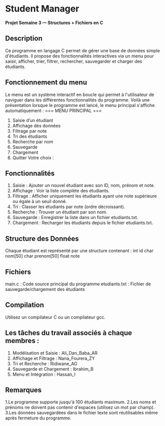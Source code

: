 # Student Manager

**Projet Semaine 3 — Structures + Fichiers en C**

## Description
Ce programme en langage C permet de gérer une base de données simple d'étudiants. Il propose des fonctionnalités interactives via un menu pour saisir, afficher, trier, filtrer, rechercher, sauvegarder et charger des étudiants.

## Fonctionnement du menu
Le menu est un système interactif en boucle qui permet à l'utilisateur de naviguer dans les différentes fonctionnalités du programme. Voilà une présentation lorsque le programme est lancé, le menu principal s'affiche automatiquement :
=== MENU PRINCIPAL ===
1. Saisie d’un étudiant
2. Affichage des données
3. Filtrage par note
4. Tri des étudiants
5. Recherche par nom
6. Sauvegarde
7. Chargement
0. Quitter
Votre choix :

## Fonctionnalités
1. Saisie : Ajouter un nouvel étudiant avec son ID, nom, prénom et note.
2. Affichage : Voir la liste complète des étudiants.
3. Filtrage : Afficher uniquement les étudiants ayant une note supérieure ou égale à un seuil donné.
4. Tri : Classer les étudiants par note (ordre décroissant).
5. Recherche : Trouver un étudiant par son nom.
6. Sauvegarde : Enregistrer la liste dans un fichier etudiants.txt.
7. Chargement : Recharger les étudiants depuis le fichier etudiants.txt.
   
## Structure des Données
Chaque étudiant est représenté par une structure contenant :
int id
char nom[50]
char prenom[50]
float note

## Fichiers
main.c : Code source principal du programme
etudiants.txt : Fichier de sauvegarde/chargement des étudiants

## Compilation
Utilisez un compilateur C ou un compilateur gcc.

## Les tâches du travail associés à chaque membres :
1. Modélisation et  Saisie : Ali_Dan_Baba_AR
2. Affichage et Filtrage : Nana_Fourera_ZY
3. Tri et Recherche : Ridiwane_AG
4. Sauvegarde et Chargement : Ibrahim_B
5. Menu et Intégration : Hassan_I

## Remarques
1.Le programme supporte jusqu'à 100 étudiants maximum.
2.Les noms et prénoms ne doivent pas contenir d'espaces (utilisez un mot par champ).
3.Les données sauvegardées dans le fichier texte sont réutilisables même après fermeture du programme.
